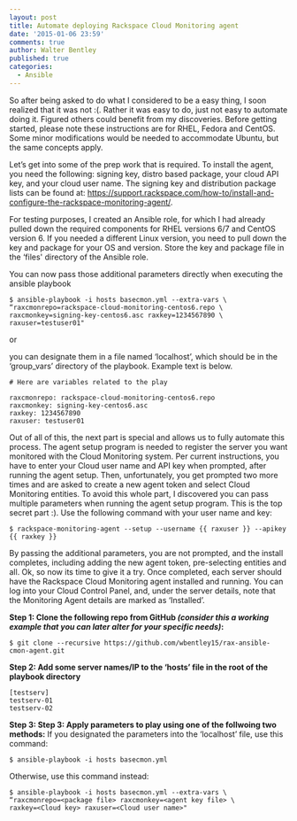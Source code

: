 ```yaml
---
layout: post
title: Automate deploying Rackspace Cloud Monitoring agent
date: '2015-01-06 23:59'
comments: true
author: Walter Bentley
published: true
categories:
  - Ansible
---
```


So after being asked to do what I considered to be a easy thing, I soon realized that it was not :(. Rather it was easy to do, just not easy to automate doing it. Figured others could benefit from my discoveries. Before getting started, please note these instructions are for RHEL, Fedora and CentOS. Some minor modifications would be needed to accommodate Ubuntu, but the same concepts apply.

<!-- more -->

Let’s get into some of the prep work that is required.  To install the agent, you need the following: signing key, distro based package, your cloud API key, and your cloud user name.  The signing key and distribution package lists can be found at: https://support.rackspace.com/how-to/install-and-configure-the-rackspace-monitoring-agent/.

For testing purposes, I created an Ansible role, for which I had already pulled down the required components for RHEL versions 6/7 and CentOS version 6. If you needed a different Linux version, you need to pull down the key and package for your OS and version. Store the key and package file in the ‘files' directory of the Ansible role.

You can now pass those additional parameters directly when executing the ansible playbook

	$ ansible-playbook -i hosts basecmon.yml --extra-vars \
    “raxcmonrepo=rackspace-cloud-monitoring-centos6.repo \
    raxcmonkey=signing-key-centos6.asc raxkey=1234567890 \
    raxuser=testuser01"

or

you can designate them in a file named ‘localhost’, which should be in the ‘group_vars’ directory of the playbook.  Example text is below.

	# Here are variables related to the play

	raxcmonrepo: rackspace-cloud-monitoring-centos6.repo
	raxcmonkey: signing-key-centos6.asc
	raxkey: 1234567890
	raxuser: testuser01

Out of all of this, the next part is special and allows us to fully automate this process.  The agent setup program is needed to register the server you want monitored with the Cloud Monitoring system.  Per current instructions, you have to enter your Cloud user name and API key when prompted, after running the agent setup.  Then, unfortunately, you get prompted two more times and are asked to create a new agent token and select Cloud Monitoring entities.  To avoid this whole part, I discovered you can pass multiple parameters when running the agent setup program.  This is the top secret part :).  Use the following command with your user name and key:

	$ rackspace-monitoring-agent --setup --username {{ raxuser }} --apikey {{ raxkey }}

By passing the additional parameters, you are not prompted, and the install completes, including adding the new agent token, pre-selecting entities and all.  Ok, so now its time to give it a try.  Once completed, each server should have the Rackspace Cloud Monitoring agent installed and running.  You can log into your Cloud Control Panel, and, under the server details, note that the Monitoring Agent details are marked as ‘Installed’.

**Step 1: Clone the following repo from GitHub *(consider this a working example that you can later alter for your specific needs)*:**

	$ git clone --recursive https://github.com/wbentley15/rax-ansible-cmon-agent.git

**Step 2: Add some server names/IP to the ‘hosts’ file in the root of the playbook directory**

	[testserv]
	testserv-01
	testserv-02

**Step 3: Step 3: Apply parameters to play using one of the follwoing two methods:**
If you designated the parameters into the ‘localhost’ file, use this command:

	$ ansible-playbook -i hosts basecmon.yml

Otherwise, use this command instead:

	$ ansible-playbook -i hosts basecmon.yml --extra-vars \
    “raxcmonrepo=<package file> raxcmonkey=<agent key file> \
    raxkey=<Cloud key> raxuser=<Cloud user name>"
